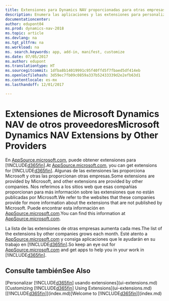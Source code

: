 ```yaml
---
title: Extensiones para Dynamics NAV proporcionadas para otras empresas
description: Enumera las aplicaciones y las extensiones para personalizar Dynamics NAV finanzas proporcionados por otras empresas.
documentationcenter: 
author: edupont04
ms.prod: dynamics-nav-2018
ms.topic: article
ms.devlang: na
ms.tgt_pltfrm: na
ms.workload: na
ms. search.keywords: app, add-in, manifest, customize
ms.date: 07/05/2017
ms.author: edupont
ms.translationtype: HT
ms.sourcegitcommit: 1dfba8b14019991c95f40ffd5f7fbaed5df414eb
ms.openlocfilehash: 3d59ec7fb09c0859a337b52433339d2e2efb63d1
ms.contentlocale: es-mx
ms.lasthandoff: 12/01/2017

---
```

# <a name="microsoft-dynamics-nav-extensions-by-other-providers"></a><span data-ttu-id="a6d73-103">Extensiones de Microsoft Dynamics NAV de otros proveedores</span><span class="sxs-lookup"><span data-stu-id="a6d73-103">Microsoft Dynamics NAV Extensions by Other Providers</span></span>
<span data-ttu-id="a6d73-104">En [AppSource.microsoft.com](https://appsource.microsoft.com/), puede obtener extensiones para [!INCLUDE[d365fin](includes/d365fin_md.md)].</span><span class="sxs-lookup"><span data-stu-id="a6d73-104">At [AppSource.microsoft.com](https://appsource.microsoft.com/), you can get extensions for [!INCLUDE[d365fin](includes/d365fin_md.md)].</span></span> <span data-ttu-id="a6d73-105">Algunas de las extensiones las proporciona Microsoft y otras las proporcionan otras empresas.</span><span class="sxs-lookup"><span data-stu-id="a6d73-105">Some extensions are provided by Microsoft, and other extensions are provided by other companies.</span></span> <span data-ttu-id="a6d73-106">Nos referimos a los sitios web que esas compañías proporcionan para más información sobre las extensiones que no están publicadas por Microsoft.</span><span class="sxs-lookup"><span data-stu-id="a6d73-106">We refer to the websites that these companies provide for more information about the extensions that are not published by Microsoft.</span></span> <span data-ttu-id="a6d73-107">Puede encontrar esta información en [AppSource.microsoft.com](https://appsource.microsoft.com/en-us/marketplace/apps?product=dynamics-365%3Bdynamics-365-for-financials&page=1).</span><span class="sxs-lookup"><span data-stu-id="a6d73-107">You can find this information at [AppSource.microsoft.com](https://appsource.microsoft.com/en-us/marketplace/apps?product=dynamics-365%3Bdynamics-365-for-financials&page=1).</span></span>  

<span data-ttu-id="a6d73-108">La lista de las extensiones de otras empresas aumenta cada mes.</span><span class="sxs-lookup"><span data-stu-id="a6d73-108">The list of the extensions by other companies grows each month.</span></span> <span data-ttu-id="a6d73-109">Esté atento a [AppSource.microsoft.com](https://appsource.microsoft.com/en-us/marketplace/apps?product=dynamics-365%3Bdynamics-365-for-financials&page=1) y consiga aplicaciones que le ayudarán en su trabajo en [!INCLUDE[d365fin](includes/d365fin_md.md)].</span><span class="sxs-lookup"><span data-stu-id="a6d73-109">So keep an eye out for [AppSource.microsoft.com](https://appsource.microsoft.com/en-us/marketplace/apps?product=dynamics-365%3Bdynamics-365-for-financials&page=1) and get apps to help you in your work in [!INCLUDE[d365fin](includes/d365fin_md.md)].</span></span>  

## <a name="see-also"></a><span data-ttu-id="a6d73-110">Consulte también</span><span class="sxs-lookup"><span data-stu-id="a6d73-110">See Also</span></span>
<span data-ttu-id="a6d73-111">[Personalizar [!INCLUDE[d365fin](includes/d365fin_md.md)] usando extensiones](ui-extensions.md)</span><span class="sxs-lookup"><span data-stu-id="a6d73-111">[Customizing [!INCLUDE[d365fin](includes/d365fin_md.md)] Using Extensions](ui-extensions.md)</span></span>  
<span data-ttu-id="a6d73-112">[[!INCLUDE[d365fin](includes/d365fin_md.md)]](index.md)</span><span class="sxs-lookup"><span data-stu-id="a6d73-112">[Welcome to [!INCLUDE[d365fin](includes/d365fin_md.md)]](index.md)</span></span>  

